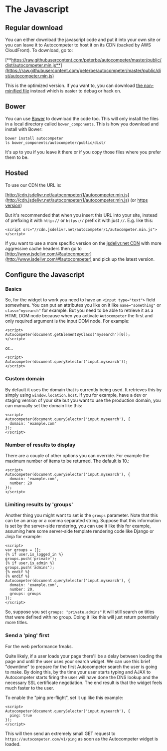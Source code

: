 # The Javascript

## Regular download

You can either download the javascript code and put it into your own site
or you can leave it to Autocompeter to host it on its CDN (backed by
AWS CloudFront). To download, go to:

[**https://raw.githubusercontent.com/peterbe/autocompeter/master/public/dist/autocompeter.min.js**](https://raw.githubusercontent.com/peterbe/autocompeter/master/public/dist/autocompeter.min.js)

This is the optimized version. If you want to, you can download [the
non-minified file](https://raw.githubusercontent.com/peterbe/autocompeter/master/public/dist/autocompeter.js) instead which is easier to debug or hack on.

## Bower

You can use [Bower](http://bower.io/) to download the code too.
This will only install the files in a local directory called
`bower_components`. This is how you download and install with Bower:

    bower install autocompeter
    ls bower_components/autocompeter/public/dist/

It's up to you if you leave it there or if you copy those files where you
prefer them to be.

## Hosted

To use our CDN the URL is:

[http://cdn.jsdelivr.net/autocompeter/1/autocompeter.min.js](http://cdn.jsdelivr.net/autocompeter/1/autocompeter.min.js) (or [https version](https://cdn.jsdelivr.net/autocompeter/1/autocompeter.min.js))

But it's recommended that when you insert this URL into your site, instead
of prefixing it with `http://` or `https://` prefix it with just `//`. E.g.
like this:

    <script src="//cdn.jsdelivr.net/autocompeter/1/autocompeter.min.js"></script>

If you want to use a more specific version on the
[jsdelivr.net CDN](http://www.jsdelivr.com/) with more aggressive cache headers
then go to [http://www.jsdelivr.com/#!autocompeter](http://www.jsdelivr.com/#!autocompeter)
and pick up the latest version.

## Configure the Javascript

### Basics

So, for the widget to work you need to have an `<input type="text">` field
somewhere. You can put an attributes you like on it like `name="something"`
or `class="mysearch"` for example. But you need to be able to retrieve it as
a HTML DOM node because when you activate `Autocompeter` the first and only
required argument is the input DOM node. For example:

    <script>
    Autocompeter(document.getElementByClass('mysearch')[0]);
    </script>

or...

    <script>
    Autocompeter(document.querySelector('input.mysearch'));
    </script>

### Custom domain

By default it uses the domain that is currently being used. It retrieves this
by simply using `window.location.host`. If you for example, have a dev or
staging version of your site but you want to use the production domain, you
can manually set the domain like this:

    <script>
    Autocompeter(document.querySelector('input.mysearch'), {
      domain: 'example.com'
    });
    </script>

### Number of results to display

There are a couple of other options you can override. For example the
maximum number of items to be returned. The default is 10.:

    <script>
    Autocompeter(document.querySelector('input.mysearch'), {
      domain: 'example.com',
      number: 20
    });
    </script>

### Limiting results by 'groups'

Another thing you might want to set is the `groups` parameter. Note that
this can be an array or a comma separated string. Suppose that this information
is set by the server-side rendering, you can use it like this for example,
assuming here some server-side template rendering code like Django or Jinja
for example:

    <script>
    var groups = [];
    {% if user.is_logged_in %}
    groups.push('private');
    {% if user.is_admin %}
    groups.push('admins');
    {% endif %}
    {% endif %}
    Autocompeter(document.querySelector('input.mysearch'), {
      domain: 'example.com',
      number: 20,
      groups: groups
    });
    </script>

So, suppose you set `groups: "private,admins"` it will still search on titles
that were defined with no group. Doing it like this will just return
potentially more titles.

### Send a 'ping' first

For the web performance freaks.

Quite likely, if a user loads your page there'll be a delay between loading
the page and until the user uses your search widget. We can use this brief
"downtime" to prepare for the first Autocompeter search the user is going to
make. By doing this, by the time your user starts typing and AJAX to
Autocompeter starts firing the user will have done the DNS lookup and the
necessary SSL certificate negotiation. The end result is that the widget
feels much faster to the user.

To enable the "ping pre-flight", set it up like this example:

    <script>
    Autocompeter(document.querySelector('input.mysearch'), {
      ping: true
    });
    </script>

This will then send an extremely small GET request to
`https://autocompeter.com/v1/ping`
as soon as the Autocompeter widget is loaded.
